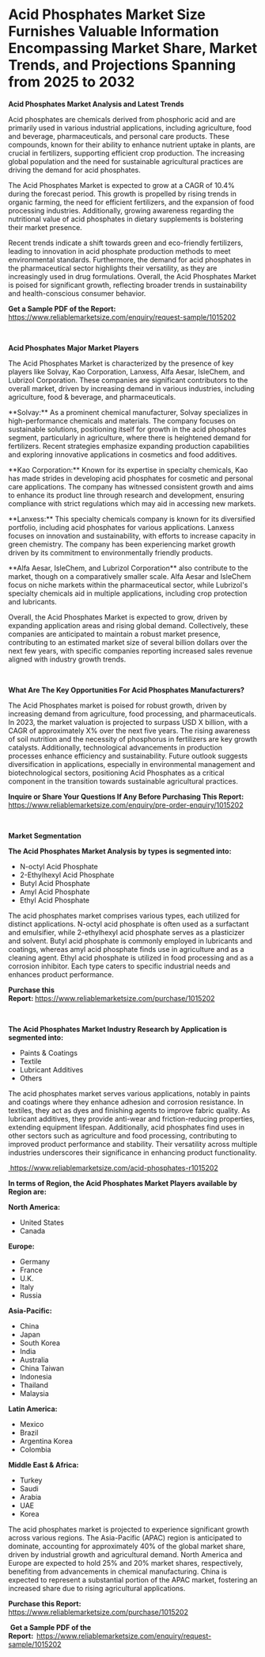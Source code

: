 <p><h1>Acid Phosphates Market Size Furnishes Valuable Information Encompassing Market Share, Market Trends, and Projections Spanning from 2025 to 2032</h1></p><p><strong>Acid Phosphates Market Analysis and Latest Trends</strong></p>
<p><p>Acid phosphates are chemicals derived from phosphoric acid and are primarily used in various industrial applications, including agriculture, food and beverage, pharmaceuticals, and personal care products. These compounds, known for their ability to enhance nutrient uptake in plants, are crucial in fertilizers, supporting efficient crop production. The increasing global population and the need for sustainable agricultural practices are driving the demand for acid phosphates.</p><p>The Acid Phosphates Market is expected to grow at a CAGR of 10.4% during the forecast period. This growth is propelled by rising trends in organic farming, the need for efficient fertilizers, and the expansion of food processing industries. Additionally, growing awareness regarding the nutritional value of acid phosphates in dietary supplements is bolstering their market presence. </p><p>Recent trends indicate a shift towards green and eco-friendly fertilizers, leading to innovation in acid phosphate production methods to meet environmental standards. Furthermore, the demand for acid phosphates in the pharmaceutical sector highlights their versatility, as they are increasingly used in drug formulations. Overall, the Acid Phosphates Market is poised for significant growth, reflecting broader trends in sustainability and health-conscious consumer behavior.</p></p>
<p><strong>Get a Sample PDF of the Report:&nbsp;</strong> <a href="https://www.reliablemarketsize.com/enquiry/request-sample/1015202?utm_campaign=3017&utm_medium=2&utm_source=Github&utm_content=ia&utm_term=17042025&utm_id=acid-phosphates">https://www.reliablemarketsize.com/enquiry/request-sample/1015202</a></p>
<p>&nbsp;</p>
<p><strong>Acid Phosphates Major Market Players</strong></p>
<p><p>The Acid Phosphates Market is characterized by the presence of key players like Solvay, Kao Corporation, Lanxess, Alfa Aesar, IsleChem, and Lubrizol Corporation. These companies are significant contributors to the overall market, driven by increasing demand in various industries, including agriculture, food & beverage, and pharmaceuticals.</p><p>**Solvay:** As a prominent chemical manufacturer, Solvay specializes in high-performance chemicals and materials. The company focuses on sustainable solutions, positioning itself for growth in the acid phosphates segment, particularly in agriculture, where there is heightened demand for fertilizers. Recent strategies emphasize expanding production capabilities and exploring innovative applications in cosmetics and food additives.</p><p>**Kao Corporation:** Known for its expertise in specialty chemicals, Kao has made strides in developing acid phosphates for cosmetic and personal care applications. The company has witnessed consistent growth and aims to enhance its product line through research and development, ensuring compliance with strict regulations which may aid in accessing new markets.</p><p>**Lanxess:** This specialty chemicals company is known for its diversified portfolio, including acid phosphates for various applications. Lanxess focuses on innovation and sustainability, with efforts to increase capacity in green chemistry. The company has been experiencing market growth driven by its commitment to environmentally friendly products.</p><p>**Alfa Aesar, IsleChem, and Lubrizol Corporation** also contribute to the market, though on a comparatively smaller scale. Alfa Aesar and IsleChem focus on niche markets within the pharmaceutical sector, while Lubrizol's specialty chemicals aid in multiple applications, including crop protection and lubricants.</p><p>Overall, the Acid Phosphates Market is expected to grow, driven by expanding application areas and rising global demand. Collectively, these companies are anticipated to maintain a robust market presence, contributing to an estimated market size of several billion dollars over the next few years, with specific companies reporting increased sales revenue aligned with industry growth trends.</p></p>
<p>&nbsp;</p>
<p><strong>What Are The Key Opportunities For Acid Phosphates Manufacturers?</strong></p>
<p><p>The Acid Phosphates market is poised for robust growth, driven by increasing demand from agriculture, food processing, and pharmaceuticals. In 2023, the market valuation is projected to surpass USD X billion, with a CAGR of approximately X% over the next five years. The rising awareness of soil nutrition and the necessity of phosphorus in fertilizers are key growth catalysts. Additionally, technological advancements in production processes enhance efficiency and sustainability. Future outlook suggests diversification in applications, especially in environmental management and biotechnological sectors, positioning Acid Phosphates as a critical component in the transition towards sustainable agricultural practices.</p></p>
<p><strong>Inquire or Share Your Questions If Any Before Purchasing This Report:</strong> <a href="https://www.reliablemarketsize.com/enquiry/pre-order-enquiry/1015202?utm_campaign=3017&utm_medium=2&utm_source=Github&utm_content=ia&utm_term=17042025&utm_id=acid-phosphates">https://www.reliablemarketsize.com/enquiry/pre-order-enquiry/1015202</a></p>
<p>&nbsp;</p>
<p><strong>Market Segmentation</strong></p>
<p><strong>The Acid Phosphates Market Analysis by types is segmented into:</strong></p>
<p><ul><li>N-octyl Acid Phosphate</li><li>2-Ethylhexyl Acid Phosphate</li><li>Butyl Acid Phosphate</li><li>Amyl Acid Phosphate</li><li>Ethyl Acid Phosphate</li></ul></p>
<p><p>The acid phosphates market comprises various types, each utilized for distinct applications. N-octyl acid phosphate is often used as a surfactant and emulsifier, while 2-ethylhexyl acid phosphate serves as a plasticizer and solvent. Butyl acid phosphate is commonly employed in lubricants and coatings, whereas amyl acid phosphate finds use in agriculture and as a cleaning agent. Ethyl acid phosphate is utilized in food processing and as a corrosion inhibitor. Each type caters to specific industrial needs and enhances product performance.</p></p>
<p><strong>Purchase this Report:&nbsp;</strong><a href="https://www.reliablemarketsize.com/purchase/1015202?utm_campaign=3017&utm_medium=2&utm_source=Github&utm_content=ia&utm_term=17042025&utm_id=acid-phosphates">https://www.reliablemarketsize.com/purchase/1015202</a></p>
<p>&nbsp;</p>
<p><strong>The Acid Phosphates Market Industry Research by Application is segmented into:</strong></p>
<p><ul><li>Paints & Coatings</li><li>Textile</li><li>Lubricant Additives</li><li>Others</li></ul></p>
<p><p>The acid phosphates market serves various applications, notably in paints and coatings where they enhance adhesion and corrosion resistance. In textiles, they act as dyes and finishing agents to improve fabric quality. As lubricant additives, they provide anti-wear and friction-reducing properties, extending equipment lifespan. Additionally, acid phosphates find uses in other sectors such as agriculture and food processing, contributing to improved product performance and stability. Their versatility across multiple industries underscores their significance in enhancing product functionality.</p></p>
<p><a href="https://www.reliablemarketsize.com/acid-phosphates-r1015202?utm_campaign=3017&utm_medium=2&utm_source=Github&utm_content=ia&utm_term=17042025&utm_id=acid-phosphates">&nbsp;https://www.reliablemarketsize.com/acid-phosphates-r1015202</a></p>
<p><strong>In terms of Region, the Acid Phosphates Market Players available by Region are:</strong></p>
<p>
    <p> <strong> North America: </strong>
        <ul>
            <li>United States</li>
            <li>Canada</li>
        </ul>
        </p> 
    <p> <strong> Europe: </strong>
        <ul>
            <li>Germany</li>
            <li>France</li>
            <li>U.K.</li>
            <li>Italy</li>
            <li>Russia</li>
        </ul>
        </p> 
    <p> <strong> Asia-Pacific: </strong>
        <ul>
            <li>China</li>
            <li>Japan</li>
            <li>South Korea</li>
            <li>India</li>
            <li>Australia</li>
            <li>China Taiwan</li>
            <li>Indonesia</li>
            <li>Thailand</li>
            <li>Malaysia</li>
        </ul>
        </p> 
    <p> <strong> Latin America: </strong>
        <ul>
            <li>Mexico</li>
            <li>Brazil</li>
            <li>Argentina Korea</li>
            <li>Colombia</li>
        </ul>
        </p> 
    <p> <strong> Middle East & Africa: </strong>
        <ul>
            <li>Turkey</li>
            <li>Saudi</li>
            <li>Arabia</li>
            <li>UAE</li>
            <li>Korea</li>
        </ul>
    </p>
    </p>
<p><p>The acid phosphates market is projected to experience significant growth across various regions. The Asia-Pacific (APAC) region is anticipated to dominate, accounting for approximately 40% of the global market share, driven by industrial growth and agricultural demand. North America and Europe are expected to hold 25% and 20% market shares, respectively, benefiting from advancements in chemical manufacturing. China is expected to represent a substantial portion of the APAC market, fostering an increased share due to rising agricultural applications.</p></p>
<p><strong>Purchase this Report: </strong><a href="https://www.reliablemarketsize.com/purchase/1015202?utm_campaign=3017&utm_medium=2&utm_source=Github&utm_content=ia&utm_term=17042025&utm_id=acid-phosphates">https://www.reliablemarketsize.com/purchase/1015202</a></p>
<p>&nbsp;<strong>Get a Sample PDF of the Report:&nbsp;&nbsp;</strong><a href="https://www.reliablemarketsize.com/enquiry/request-sample/1015202?utm_campaign=3017&utm_medium=2&utm_source=Github&utm_content=ia&utm_term=17042025&utm_id=acid-phosphates">https://www.reliablemarketsize.com/enquiry/request-sample/1015202</a></p>
<p><strong></strong></p>
<p><p></p><p></p><p></p></p>